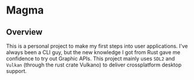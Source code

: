 # Magma
## Overview
This is a personal project to make my first steps into user applications. I've always been a CLI guy, 
but the new knowledge I got from Rust gave me confidence to try out Graphic APIs. 
This project mainly uses `SDL2` and `Vulkan` (through the rust crate Vulkano) to deliver crossplatform desktop support.
